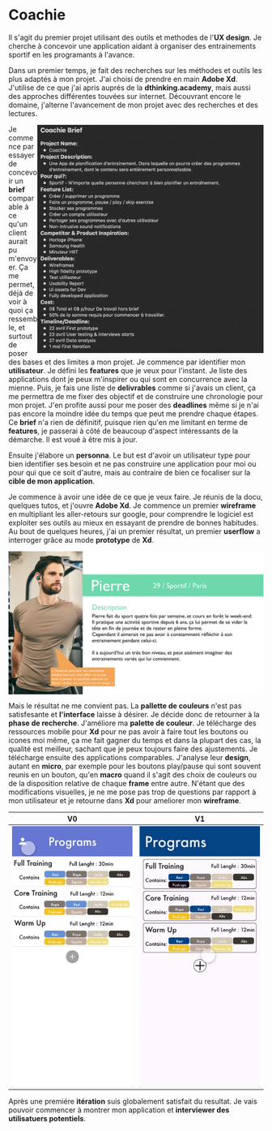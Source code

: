 # Coachie

Il s'agit du premier projet utilisant des outils et methodes de l'**UX design**. Je cherche à concevoir une application aidant à organiser des entrainements sportif en les programants à l'avance. 

Dans un premier temps, je fait des recherches sur les méthodes et outils les plus adaptés à mon projet. J'ai choisi de prendre en main **Adobe Xd**. J'utilise de ce que j'ai apris auprés de la **dthinking.academy**, mais aussi des approches différentes touvées sur internet. Découvrant encore le domaine, j'alterne l'avancement de mon projet avec des recherches et des lectures.

<img align="right" width="447" height="450" src="medias/Git/v1/briefv1.png">

Je commence par essayer de concevoir un **brief** comparable à ce qu'un client aurait pu m'envoyer.
Ça me permet, déjà de voir à quoi ça ressemble, et surtout de poser des bases et des limites a mon projet. 
Je commence par identifier mon **utilisateur**. 
Je défini les **features** que je veux pour l'instant. 
Je liste des applications dont je peux m'inspirer ou qui sont en concurrence avec la mienne. 
Puis, je fais une liste de **delivrables** comme si j'avais un client, ça me permettra de me fixer des objectif et de construire une chronologie pour mon projet. 
J'en profite aussi pour me poser des **deadlines** même si je n'ai pas encore la moindre idée du temps que peut me prendre chaque étapes.
Ce **brief** n'a rien de définitif, puisque rien qu'en me limitant en terme de **features**, je passerai à côté de beaucoup d'aspect intéressants de la démarche. Il est voué à être mis à jour.



Ensuite j'élabore un **personna**. Le but est d'avoir un utilisateur type pour bien identifier ses besoin et ne pas construire une application pour moi ou pour qui que ce soit d'autre, mais au contraire de bien ce focaliser sur la **cible de mon application**.



Je commence à avoir une idée de ce que je veux faire. Je réunis de la docu, quelques tutos, et j'ouvre **Adobe Xd**.
Je commence un premier **wireframe** en multipliant les aller-retours sur google, pour comprendre le logiciel est exploiter ses outils au mieux en essayant de prendre de bonnes habitudes. 
Au bout de quelques heures, j'ai un premier résultat, un premier **userflow** a interroger grâce au mode **prototype** de **Xd**.

<img align="center" src="medias/Git/v1/Personnas Pierre.png">


Mais le résultat ne me convient pas. La **pallette de couleurs** n'est pas satisfesante et **l'interface** laisse à désirer.
Je décide donc de retourner à la **phase de recherche**. 
J'améliore ma **palette de couleur**. Je télécharge des ressources mobile pour **Xd** pour ne pas avoir à faire tout les boutons ou icones moi même, ça me fait gagner du temps et dans la plupart des cas, la qualité est meilleur, sachant que je peux toujours faire des ajustements. 
Je télécharge ensuite des applications comparables. J'analyse leur **design**, autant en **micro**, par exemple pour les boutons play/pause qui sont souvent reunis en un bouton, qu'en **macro** quand il s'agit des choix de couleurs ou de la disposition relative de chaque **frame** entre autre. N'étant que des modifications visuelles, je ne me pose pas trop de questions par rapport à mon utilisateur et je retourne dans **Xd** pour ameliorer mon **wireframe**.



V0 | V1
------------ | -------------
<img align="center" src="medias/Git/v1/testv1.gif">|<img align="center" src="medias/Git/v1/testv0.gif">


Après une premiére **itération** suis globalement satisfait du resultat. Je vais pouvoir commencer à montrer mon application et **interviewer des utilisatuers potentiels**.
